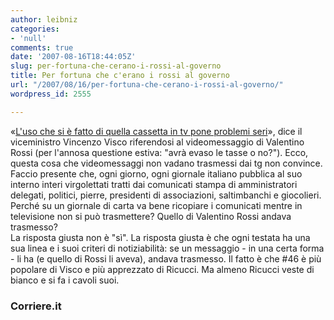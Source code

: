 ```yaml
---
author: leibniz
categories:
- 'null'
comments: true
date: '2007-08-16T18:44:05Z'
slug: per-fortuna-che-cerano-i-rossi-al-governo
title: Per fortuna che c'erano i rossi al governo
url: "/2007/08/16/per-fortuna-che-cerano-i-rossi-al-governo/"
wordpress_id: 2555

---
```

«[L'uso che si è fatto di quella cassetta in tv pone problemi seri](https://www.corriere.it/Primo_Piano/Cronache/2007/08_Agosto/16/visco_rossi.shtml)», dice il viceministro Vincenzo Visco riferendosi al videomessaggio di Valentino Rossi (per l'annosa questione estiva: "avrà evaso le tasse o no?"). Ecco, questa cosa che videomessaggi non vadano trasmessi dai tg non convince. Faccio presente che, ogni giorno, ogni giornale italiano pubblica al suo interno interi virgolettati tratti dai comunicati stampa di amministratori delegati, politici, pierre, presidenti di associazioni, saltimbanchi e giocolieri. Perché su un giornale di carta va bene ricopiare i comunicati mentre in televisione non si può trasmettere? Quello di Valentino Rossi andava trasmesso?   
La risposta giusta non è "sì". La risposta giusta è che ogni testata ha una sua linea e i suoi criteri di notiziabilità: se un messaggio - in una certa forma - li ha (e quello di Rossi li aveva), andava trasmesso. Il fatto è che #46 è più popolare di Visco e più apprezzato di Ricucci. Ma almeno Ricucci veste di bianco e si fa i cavoli suoi.

### Corriere.it
